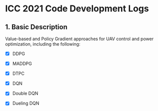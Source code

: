 # ICC 2021 Code Development Logs
## 1. Basic Description
Value-based and Policy Gradient approaches for  UAV control and power optimization, including the following:
- [x] DDPG
- [x] MADDPG
- [x] DTPC
- [x] DQN
- [x] Double DQN
- [x] Dueling DQN

